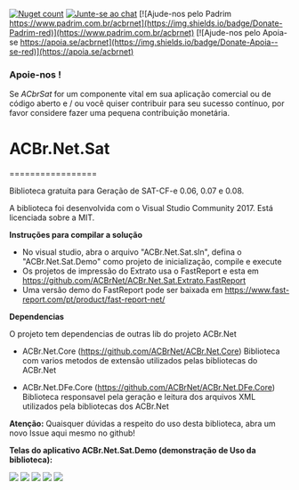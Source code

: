 [![Nuget count](http://img.shields.io/nuget/v/ACBr.Net.Sat.svg)](https://www.nuget.org/packages/ACBr.Net.Sat/)
[![Junte-se ao chat](https://img.shields.io/badge/Chat%20on-Discord-purple.svg)](https://discord.com/invite/brdmJ7Yv6w)
[![Ajude-nos pelo Padrim https://www.padrim.com.br/acbrnet](https://img.shields.io/badge/Donate-Padrim-red)](https://www.padrim.com.br/acbrnet)
[![Ajude-nos pelo Apoia-se https://apoia.se/acbrnet](https://img.shields.io/badge/Donate-Apoia--se-red)](https://apoia.se/acbrnet)

### Apoie-nos !
Se *ACbrSat* for um componente vital em sua aplicação comercial ou de código aberto e / ou você quiser contribuir para seu sucesso contínuo, por favor considere fazer uma pequena contribuição monetária.

# ACBr.Net.Sat
=================

Biblioteca gratuita para Geração de SAT-CF-e 0.06, 0.07 e 0.08.

A biblioteca foi desenvolvida com o Visual Studio Community 2017.
Está licenciada sobre a MIT.

**Instruções para compilar a solução**
- No visual studio, abra o arquivo "ACBr.Net.Sat.sln", defina o "ACBr.Net.Sat.Demo" como projeto de inicialização, compile e execute
- Os projetos de impressão do Extrato usa o FastReport e esta em https://github.com/ACBrNet/ACBr.Net.Sat.Extrato.FastReport
- Uma versão demo do FastReport pode ser baixada em https://www.fast-report.com/pt/product/fast-report-net/

**Dependencias**

O projeto tem dependencias de outras lib do projeto ACBr.Net
	
- ACBr.Net.Core (https://github.com/ACBrNet/ACBr.Net.Core)
  Biblioteca com varios metodos de extensão utilizados pelas bibliotecas do ACBr.Net
	
- ACBr.Net.DFe.Core (https://github.com/ACBrNet/ACBr.Net.DFe.Core)
  Biblioteca responsavel pela geração e leitura dos arquivos XML utilizados pela bibliotecas dos ACBr.Net

**Atenção:**
Quaisquer dúvidas a respeito do uso desta biblioteca, abra um novo Issue aqui mesmo no github!


**Telas do aplicativo ACBr.Net.Sat.Demo (demonstração de Uso da biblioteca):**

![](http://acbrnet.github.io/images/sat/SATDemo01.png)
![](http://acbrnet.github.io/images/sat/SATDemo02.png)
![](http://acbrnet.github.io/images/sat/SATDemo03.png)
![](http://acbrnet.github.io/images/sat/SATDemo04.png)
![](http://acbrnet.github.io/images/sat/SATDemo05.png)
